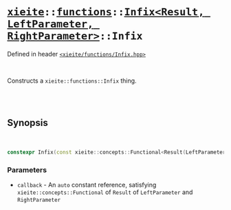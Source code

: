 # [`xieite`](../../../README.md)`::`[`functions`](../../../docs/functions.md)`::`[`Infix<Result, LeftParameter, RightParameter>`](../../../docs/functions/Infix.md)`::Infix`
Defined in header [`<xieite/functions/Infix.hpp>`](../../../include/xieite/functions/Infix.hpp)

<br/>

Constructs a `xieite::functions::Infix` thing.

<br/><br/>

## Synopsis

<br/>

```cpp
constexpr Infix(const xieite::concepts::Functional<Result(LeftParameter, RightParameter)> auto& callback) noexcept;
```
### Parameters
- `callback` - An `auto` constant reference, satisfying `xieite::concepts::Functional` of `Result` of `LeftParameter` and `RightParameter`